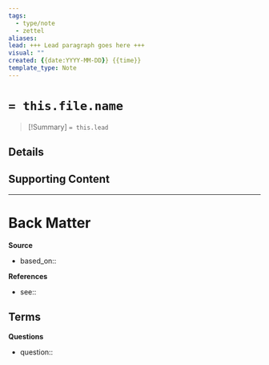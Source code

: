 ```yaml
---
tags:
  - type/note
  - zettel
aliases: 
lead: +++ Lead paragraph goes here +++
visual: ""
created: {{date:YYYY-MM-DD}} {{time}}
template_type: Note
---
```

# `= this.file.name`

> [!Summary]
> `= this.lead`

**Details**
- 

**Supporting Content**
- 

---
# Back Matter

**Source**
- based_on::

**References**
- see:: 

**Terms**
- 

**Questions**
- question::